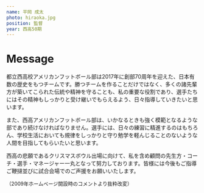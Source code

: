 ```yaml
---
name: 平岡 成太
photo: hiraoka.jpg
position: 監督
year: 西高50期
---
```


# Message

都立西高校アメリカンフットボール部は2017年に創部70周年を迎えた、日本有数の歴史をもつチームです。勝つチームを作ることだけではなく、多くの諸先輩方が築いてこられた伝統や精神を守ることも、私の重要な役割であり、選手たちにはその精神もしっかりと受け継いでもらえるよう、日々指導していきたいと思います。

また、西高アメリカンフットボール部は、いかなるときも強く模範となるような部であり続けなければなりません。選手には、日々の練習に精進するのはもちろん、学校生活においても規律をしっかりと守り勉学を軽んじることのないような人間を目指してもらいたいと思います。

西高の悲願であるクリスマスボウル出場に向けて、私を含め顧問の先生方・コーチ・選手・マネージャー一丸となって努力しております。皆様には今後もご指導ご鞭撻並びに試合会場でのご声援をお願いいたします。

<span style="font-size:small">（2009年ホームページ開設時のコメントより抜粋改変）</span>
